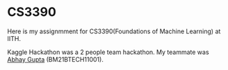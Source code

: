 # CS3390

Here is my assignmment for CS3390(Foundations of Machine Learning) at IITH.

Kaggle Hackathon was a 2 people team hackathon. My teammate was [Abhay Gupta](https://github.com/Abhay-1301) (BM21BTECH11001).